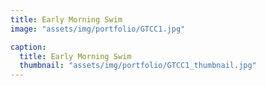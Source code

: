 ```yaml
---
title: Early Morning Swim
image: "assets/img/portfolio/GTCC1.jpg" 

caption:
  title: Early Morning Swim
  thumbnail: "assets/img/portfolio/GTCC1_thumbnail.jpg"
---
```


